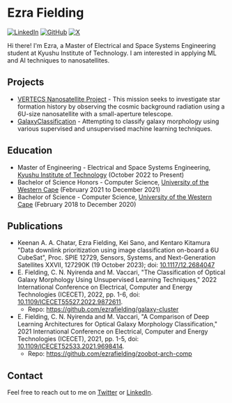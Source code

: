 # Ezra Fielding

[![LinkedIn](https://img.shields.io/badge/LinkedIn-blue)](https://www.linkedin.com/in/ezra-fielding/) [![GitHub](https://img.shields.io/github/followers/ezrafielding.svg?style=social&label=Follow)](https://github.com/ezrafielding) [![X](https://img.shields.io/twitter/follow/ezrafielding.svg?style=social)](https://x.com/ezrafielding)

Hi there! I'm Ezra, a Master of Electrical and Space Systems Engineering student at Kyushu Institute of Technology. I am interested in applying ML and AI techniques to nanosatellites.

## Projects

- [VERTECS Nanosatellite Project](https://vertecs-project.com/) - This mission seeks to investigate star formation history by observing the cosmic background radiation using a 6U-size nanosatellite with a small-aperture telescope.
- [GalaxyClassification](https://github.com/ezrafielding/GalaxyClassification) - Attempting to classify galaxy morphology using various supervised and unsupervised machine learning techniques.


## Education

- Master of Engineering - Electrical and Space Systems Engineering, [Kyushu Institute of Technology](https://www.kyutech.ac.jp/english/) (October 2022 to Present)
- Bachelor of Science Honors - Computer Science, [University of the Western Cape](https://www.uwc.ac.za/) (February 2021 to December 2021)
- Bachelor of Science - Computer Science, [University of the Western Cape](https://www.uwc.ac.za/) (February 2018 to December 2020)

## Publications
- Keenan A. A. Chatar, Ezra Fielding, Kei Sano, and Kentaro Kitamura "Data downlink prioritization using image classification on-board a 6U CubeSat", Proc. SPIE 12729, Sensors, Systems, and Next-Generation Satellites XXVII, 127290K (19 October 2023); doi: [10.1117/12.2684047](https://doi.org/10.1117/12.2684047)
- E. Fielding, C. N. Nyirenda and M. Vaccari, "The Classification of Optical Galaxy Morphology Using Unsupervised Learning Techniques," 2022 International Conference on Electrical, Computer and Energy Technologies (ICECET), 2022, pp. 1-6, doi: [10.1109/ICECET55527.2022.9872611](https://doi.org/10.1109/ICECET55527.2022.9872611).
  - Repo: https://github.com/ezrafielding/galaxy-cluster
- E. Fielding, C. N. Nyirenda and M. Vaccari, "A Comparison of Deep Learning Architectures for Optical Galaxy Morphology Classification," 2021 International Conference on Electrical, Computer and Energy Technologies (ICECET), 2021, pp. 1-5, doi: [10.1109/ICECET52533.2021.9698414](https://doi.org/10.1109/ICECET52533.2021.9698414).
  - Repo: https://github.com/ezrafielding/zoobot-arch-comp

## Contact

Feel free to reach out to me on [Twitter](https://twitter.com/ezrafielding) or [LinkedIn](https://www.linkedin.com/in/ezra-fielding/).
